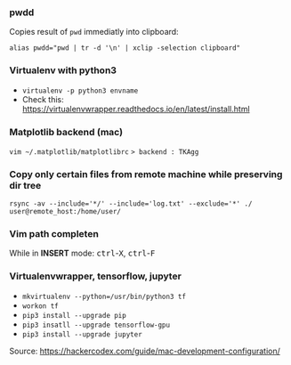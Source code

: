 ### pwdd
Copies result of ```pwd``` immediatly into clipboard:

```alias pwdd="pwd | tr -d '\n' | xclip -selection clipboard"```

### Virtualenv with python3

- ```virtualenv -p python3 envname```
- Check this: https://virtualenvwrapper.readthedocs.io/en/latest/install.html

### Matplotlib backend (mac)
```vim ~/.matplotlib/matplotlibrc```
```> backend : TKAgg```

### Copy only certain files from remote machine while preserving dir tree
```rsync -av --include='*/' --include='log.txt' --exclude='*' ./ user@remote_host:/home/user/```

### Vim path completen
While in __INSERT__ mode: <kbd>ctrl</kbd>-<kbd>X</kbd>, <kbd>ctrl</kbd>-<kbd>F</kbd>

### Virtualenvwrapper, tensorflow, jupyter
- ```mkvirtualenv --python=/usr/bin/python3 tf```
- ```workon tf```
- ```pip3 install --upgrade pip```
- ```pip3 insatll --upgrade tensorflow-gpu```
- ```pip3 install --upgrade jupyter```

Source: https://hackercodex.com/guide/mac-development-configuration/
